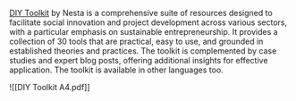 
[DIY Toolkit](https://www.nesta.org.uk/toolkit/diy-toolkit/) by Nesta is a comprehensive suite of resources designed to facilitate social innovation and project development across various sectors, with a particular emphasis on sustainable entrepreneurship. It provides a collection of 30 tools that are practical, easy to use, and grounded in established theories and practices. The toolkit is complemented by case studies and expert blog posts, offering additional insights for effective application. The toolkit is available in other languages too.

![[DIY Toolkit A4.pdf]]